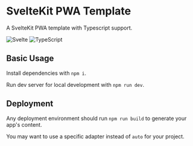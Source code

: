 # SvelteKit PWA Template

A SvelteKit PWA template with Typescript support.

![Svelte](https://img.shields.io/badge/svelte-%23f1413d.svg?style=for-the-badge&logo=svelte&logoColor=white)
![TypeScript](https://img.shields.io/badge/typescript-%23007ACC.svg?style=for-the-badge&logo=typescript&logoColor=white)

## Basic Usage

Install dependencies with `npm i`.

Run dev server for local development with `npm run dev`.

## Deployment

Any deployment environment should run `npm run build` to generate your app's content.

You may want to use a specific adapter instead of `auto` for your project.
